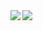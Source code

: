 <a href="https://github-readme-stats.vercel.app/api?username=keithpinson">
  <img align="left" src="https://github-readme-stats.vercel.app/api?username=keithpinson" />
</a>
<a href="https://github-readme-stats.vercel.app/api/top-langs/?username=keithpinson">
  <img align="left" src="https://github-readme-stats.vercel.app/api/top-langs/?username=keithpinson" />
</a>

<!--
**KeithPinson/KeithPinson** is a ✨ _special_ ✨ repository because its `README.md` (this file) appears on your GitHub profile.

Here are some ideas to get you started:

- 🔭 I’m currently working on ...
- 🌱 I’m currently learning ...
- 👯 I’m looking to collaborate on ...
- 🤔 I’m looking for help with ...
- 💬 Ask me about ...
- 📫 How to reach me: ...
- 😄 Pronouns: ...
- ⚡ Fun fact: ...

- Hi there 👋 ...

-->
